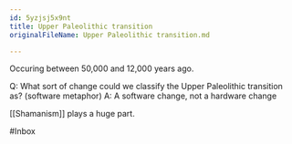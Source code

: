 ```yaml
---
id: 5yzjsj5x9nt
title: Upper Paleolithic transition
originalFileName: Upper Paleolithic transition.md

---
```


Occuring between 50,000 and 12,000 years ago.

Q: What sort of change could we classify the Upper Paleolithic transition as? (software metaphor)
A: A software change, not a hardware change

<!--ID: 1616687823747-->

[[Shamanism]] plays a huge part.

#Inbox
